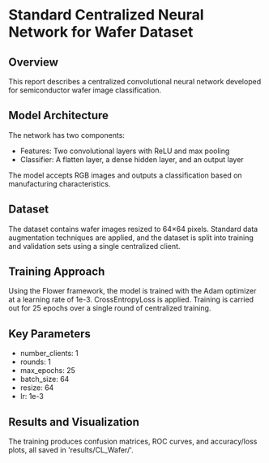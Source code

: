 # Standard Centralized Neural Network for Wafer Dataset

## Overview
This report describes a centralized convolutional neural network developed for semiconductor wafer image classification.

## Model Architecture
The network has two components:
- Features: Two convolutional layers with ReLU and max pooling
- Classifier: A flatten layer, a dense hidden layer, and an output layer

The model accepts RGB images and outputs a classification based on manufacturing characteristics.

## Dataset
The dataset contains wafer images resized to 64×64 pixels. Standard data augmentation techniques are applied, and the dataset is split into training and validation sets using a single centralized client.

## Training Approach
Using the Flower framework, the model is trained with the Adam optimizer at a learning rate of 1e-3. CrossEntropyLoss is applied. Training is carried out for 25 epochs over a single round of centralized training.

## Key Parameters
- number_clients: 1
- rounds: 1
- max_epochs: 25
- batch_size: 64
- resize: 64
- lr: 1e-3

## Results and Visualization
The training produces confusion matrices, ROC curves, and accuracy/loss plots, all saved in 'results/CL_Wafer/'.

